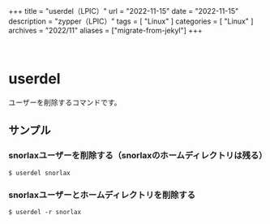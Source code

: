 +++
title = "userdel（LPIC）"
url = "2022-11-15"
date = "2022-11-15"
description = "zypper（LPIC）"
tags = [
  "Linux"
]
categories = [
  "Linux"
]
archives = "2022/11"
aliases = ["migrate-from-jekyl"]
+++

<br>

# userdel

ユーザーを削除するコマンドです。


## サンプル

### snorlaxユーザーを削除する（snorlaxのホームディレクトリは残る）

```
$ userdel snorlax
```


### snorlaxユーザーとホームディレクトリを削除する

```
$ userdel -r snorlax
```
